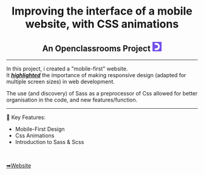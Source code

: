 <h1 align="center">Improving the interface of a mobile website, with CSS animations</h1>

<h2 align="center">An Openclassrooms Project <img src="/assets/images/OC-icon.png" height="25px"></h2> 

<hr>

In this project, i created a "mobile-first" website.<br>
It <ins>**_highlighted_**</ins> the importance of making responsive design (adapted for multiple screen sizes) in web development.

The use (and discovery) of Sass as a preprocessor of Css allowed for better organisation in the code, and new features/function.


<hr>

📑 Key Features:
- Mobile-First Design
- Css Animations
- Introduction to Sass & Scss

<br>

 [➡Website](https://dharkaron.github.io/OC_P4-Ohmyfood/)
